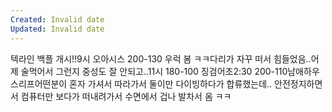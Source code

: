 ```yaml
---
Created: Invalid date
Updated: Invalid date
---
```

텍라인 백플 개시!!9시 오아시스 200-130 우럭 봄 ㅋㅋ다리가 자꾸 떠서 힘들었음..어제 술먹어서 그런지 중성도 잘 안되고..11시 180-100 징검어초2:30 200-110남애하우스리프어떤분이 혼자 가셔서 따라가서 둘이만 다이빙하다가 합류했는데.. 안전정지하면서 컴퓨터만 보다가 떠내려가서 수면에서 겁나 발차서 옴 ㅋㅋ